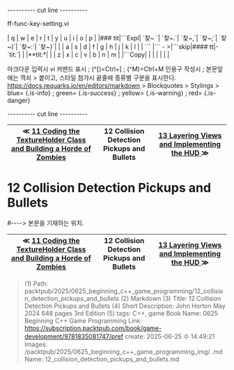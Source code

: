
---------- cut line ----------

ff-func-key-setting.vi

| q     | w     | e     | r     | t     | y     | u     | i     | o     | p     |
|### tit|\`\`\`Expl| \`찾~ \`| \`찾~.\`| \`찾~,\`| \`찾~;\`| \`찾~)\`| \`찾~:\`| \`찾~}\`|       |
| a     | s     | d     | f     | g     | h     | j     | k     | l     |
| \`\`\`   |\`\`\` - >|\`\`\`skip|#### tt|-\`tit:\`|       |       |**tit:*|       |
| z     | x     | c     | v     | b     | n     | m     |
|\`\`\`Copy|       |       |       |       |       |       |

마크다운 입력시 vi 커맨드 표시 ; (^[)=Ctrl+[ ; (^M)=Ctrl+M
인용구 작성시 ; 본문앞에는 꺽쇠 > 붙이고, 스타일 첨가시 끝줄에 종류별 구분을 표시한다.
https://docs.requarks.io/en/editors/markdown > Blockquotes > Stylings >
blue= {.is-info} ; green= {.is-success} ; yellow= {.is-warning} ; red= {.is-danger}

---------- cut line ----------

| ≪ [ 11 Coding the TextureHolder Class and Building a Horde of Zombies ](/packtpub/2025/0625_beginning_c++_game_programming/11_coding_the_textureholder_class_and_building_a_horde_of_zombies) | 12 Collision Detection Pickups and Bullets | [ 13 Layering Views and Implementing the HUD ](/packtpub/2025/0625_beginning_c++_game_programming/13_layering_views_and_implementing_the_hud) ≫ |
|:----:|:----:|:----:|

# 12 Collision Detection Pickups and Bullets
#----> 본문을 기재하는 위치.



| ≪ [ 11 Coding the TextureHolder Class and Building a Horde of Zombies ](/packtpub/2025/0625_beginning_c++_game_programming/11_coding_the_textureholder_class_and_building_a_horde_of_zombies) | 12 Collision Detection Pickups and Bullets | [ 13 Layering Views and Implementing the HUD ](/packtpub/2025/0625_beginning_c++_game_programming/13_layering_views_and_implementing_the_hud) ≫ |
|:----:|:----:|:----:|

> (1) Path: packtpub/2025/0625_beginning_c++_game_programming/12_collision_detection_pickups_and_bullets
> (2) Markdown
> (3) Title: 12 Collision Detection Pickups and Bullets
> (4) Short Description: John Horton May 2024 648 pages 3rd Edition
> (5) tags: C++, game
> Book Name: 0625 Beginning C++ Game Programming
> Link: https://subscription.packtpub.com/book/game-development/9781835081747/pref
> create: 2025-06-25 수 14:49:21
> Images: /packtpub/2025/0625_beginning_c++_game_programming_img/
> .md Name: 12_collision_detection_pickups_and_bullets.md

